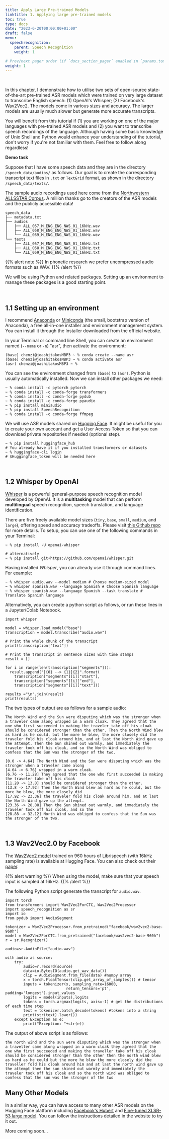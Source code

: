 ```yaml
---
title: Apply Large Pre-trained Models
linktitle: 1. Applying large pre-trained models
toc: true
type: docs
date: "2023-6-20T00:00:00+01:00"
draft: false
menu:
  speechrecognition:
    parent: Speech Recognition
    weight: 1

# Prev/next pager order (if `docs_section_pager` enabled in `params.toml`)
weight: 1
---
```


<br>

In this chapter, I demonstrate how to utilise two sets of open-source state-of-the-art pre-trained ASR models which were trained on very large dataset to transcribe English speech: (1) OpenAI's Whisper; (2) Facebook's Wav2Vec2. The models come in various sizes and accuracy. The larger models are usually much slower but generate more accurate transcripts.

You will benefit from this tutorial if (1) you are working on one of the major languages with pre-trained ASR models and (2) you want to transcribe speech recordings of the language. Although having some basic knowledge of Unix Shell and Python would enhance your understanding of the tutorial, don't worry if you're not familiar with them. Feel free to follow along regardless!

**Demo task**

Suppose that I have some speech data and they are in the directory `/speech_data/audios/` as follows. Our goal is to create the corresponding transcript text files in `.txt` or `TextGrid` format, as shown in the directory `/speech_data/texts/`.

The sample audio recordings used here come from the [Northwestern ALLSSTAR Corpus](https://speechbox.linguistics.northwestern.edu/#!/home). A million thanks go to the creators of the ASR models and the publicly accessible data!

```
speech_data
├── metadata.txt
├── audios
│   ├── ALL_057_M_ENG_ENG_NWS_01_16kHz.wav
│   ├── ALL_058_M_ENG_ENG_NWS_01_16kHz.wav
│   └── ALL_059_M_ENG_ENG_NWS_01_16kHz.wav
└── texts
    ├── ALL_057_M_ENG_ENG_NWS_01_16kHz.txt
    ├── ALL_058_M_ENG_ENG_NWS_01_16kHz.txt
    └── ALL_059_M_ENG_ENG_NWS_01_16kHz.txt
```
{{% alert note %}}
In phonetic research we prefer uncompressed audio formats such as WAV.
{{% /alert %}}

We will be using Python and related packages. Setting up an environment to manage these packages is a good starting point.

<br>

## 1.1 Setting up an environment

I recommend [Anaconda](https://www.anaconda.com/download) or [Miniconda](https://docs.conda.io/en/latest/miniconda.html) (the small, bootstrap version of Anaconda), a free all-in-one installer and environment management system. You can install it through the Installer downloaded from the official website.

In your Terminal or command line Shell, you can create an environment named (`--name` or `-n`) "asr", then activate the environment:
```{bash}
(base) chenzi@joashitakosMBP3 ~ % conda create --name asr
(base) chenzi@joashitakosMBP3 ~ % conda activate asr
(asr) chenzi@joashitakosMBP3 ~ % 
```
You can see the environment changed from `(base)` to `(asr)`. Python is usually automatically installed. Now we can install other packages we need:

```{bash}
~ % conda install -c pytorch pytorch
~ % conda install -c conda-forge transformers
~ % conda install -c conda-forge pydub
~ % conda install -c conda-forge pyaudio
~ % pip install miniaudio
~ % pip install SpeechRecognition
~ % conda install -c conda-forge ffmpeg
```

We will use ASR models shared on [Hugging Face](https://huggingface.co/models?pipeline_tag=automatic-speech-recognition&sort=trending). It might be useful for you to create your own account and get a User Access Token so that you can download private repositories if needed (optional step). 

```{bash}
~ % pip install huggingface_hub
# You already have it if you installed transformers or datasets
~ % huggingface-cli login
# $Huggingface_token will be needed here
```

<br>

## 1.2 Whisper by OpenAI
[Whisper](https://openai.com/research/whisper) is a powerful general-purpose speech recognition model developed by OpenAI. It is a **multitasking** model that can perform **multilingual** speech recognition, speech translation, and language identification.

There are five freely available model sizes (`tiny`, `base`, `small`, `medium`, and `large`), offering speed and accuracy tradeoffs. Please  visit [this Github repo](https://github.com/openai/whisper) for more details.
To setup, you can use one of the following commands in your Terminal:
```
~ % pip install -U openai-whisper

# alternatively
~ % pip install git+https://github.com/openai/whisper.git
```

Having installed *Whisper*, you can already use it through command lines. For example:

```
~ % whisper audio.wav --model medium # Choose medium-sized model
~ % whisper spanish.wav --language Spanish # Choose Spanish language
~ % whisper spanish.wav --language Spanish --task translate # Translate Spanish language
```

Alternatively, you can create a python script as follows, or run these lines in a Jupyter/Colab Notebook.

```{python}
import whisper

model = whisper.load_model("base")
transcription = model.transcribe("audio.wav")

# Print the whole chunk of the transcript
print(transcription["text"])

# Print the transcript in sentence sizes with time stamps
result = []
    
for i in range(len(transcription["segments"])):
  result.append("[{0} --> {1}]{2}".format(
    transcription["segments"][i]["start"],
    transcription["segments"][i]["end"],
    transcription["segments"][i]["text"]))

results ="\n".join(result)
print(results)
```

The two types of output are as follows for a sample audio:

```
The North Wind and the Sun were disputing which was the stronger when a traveler came along wrapped in a warm cloak. They agreed that the one who first succeeded in making the traveler take off his cloak should be considered stronger than the other. Then the North Wind blew as hard as he could, but the more he blew, the more closely did the traveler fold his cloak around him, and at last the North Wind gave up the attempt. Then the Sun shined out warmly, and immediately the traveler took off his cloak, and so the North Wind was obliged to confess that the Sun was the stronger of the two.

```

```
[0.0 -> 4.64] The North Wind and the Sun were disputing which was the stronger when a traveler came along
[4.64 -> 6.76] wrapped in a warm cloak.
[6.76 -> 11.28] They agreed that the one who first succeeded in making the traveler take off his cloak
[11.28 -> 13.8] should be considered stronger than the other.
[13.8 -> 17.92] Then the North Wind blew as hard as he could, but the more he blew, the more closely did
[17.92 -> 23.36] the traveler fold his cloak around him, and at last the North Wind gave up the attempt.
[23.36 -> 28.88] Then the Sun shined out warmly, and immediately the traveler took off his cloak, and so the
[28.88 -> 32.12] North Wind was obliged to confess that the Sun was the stronger of the two.

```

<br>

## 1.3 Wav2Vec2.0 by Facebook

The [Wav2Vec2 model](https://huggingface.co/facebook/wav2vec2-base-960h) trained on 960 hours of Librispeech (with 16kHz sampling rate) is available at Hugging Face. You can also check out their [paper](https://arxiv.org/abs/2006.11477).

{{% alert warning %}}
When using the model, make sure that your speech input is sampled at 16kHz.
{{% /alert %}}

The following Python script generate the transcript for `audio.wav`.
```{python}
import torch
from transformers import Wav2Vec2ForCTC, Wav2Vec2Processor
import speech_recognition as sr
import io
from pydub import AudioSegment

tokenizer = Wav2Vec2Processor.from_pretrained("facebook/wav2vec2-base-960h")
model = Wav2Vec2ForCTC.from_pretrained("facebook/wav2vec2-base-960h")
r = sr.Recognizer()

audio=sr.AudioFile("audio.wav")

with audio as source:
    try:
        audio=r.record(source)
        data=io.BytesIO(audio.get_wav_data())
        clip = AudioSegment.from_file(data) #numpy array
        x = torch.FloatTensor(clip.get_array_of_samples()) # tensor
        inputs = tokenizer(x, sampling_rate=16000,
                           return_tensors='pt', padding='longest').input_values
        logits = model(inputs).logits
        tokens = torch.argmax(logits, axis=-1) # get the distributions of each time step
        text = tokenizer.batch_decode(tokens) #tokens into a string
        print(str(text).lower())
    except Exception as e:
        print("Exception: "+str(e))

```

The output of above script is as follows:
```
the north wind and the sun were disputing which was the stronger when a traveller came along wrapped in a warm cloak they agreed that the one who first succeeded and making the traveller take off his cloak should be considered stronger than the other then the north wind blew as hard as he could but the more he blew the more closely did the traveller fold his cloak around him and at last the north wind gave up the attempt then the sun shined out warmly and immediately the traveler took off his cloak and so the north wind was obliged to confess that the sun was the stronger of the two
```

## Many Other Models

In a similar way, you can have access to many other ASR models on the Hugging Face platform including [Facebook's Hubert](https://huggingface.co/facebook/hubert-large-ls960-ft) and [Fine-tuned XLSR-53 large model](https://huggingface.co/jonatasgrosman/wav2vec2-large-xlsr-53-english). You can follow the instructions detailed in the website to try it out.

More coming soon...